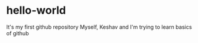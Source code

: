 # hello-world
It's my first github repository
Myself, Keshav and I'm trying to learn basics of github
